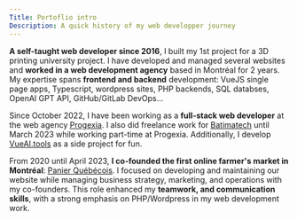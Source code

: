 ```yaml
---
Title: Portoflio intro
Description: A quick history of my web developper journey
---
```


**A self-taught web developer since 2016**, I built my 1st project for a 3D printing university project. I have developed and managed several websites and **worked in a web development agency** based in Montréal for 2 years. My expertise spans **frontend and backend** development: VueJS single page apps, Typescript, wordpress sites, PHP backends, SQL databses, OpenAI GPT API, GitHub/GitLab DevOps...

Since October 2022, I have been working as a **full-stack web developer** at the web agency [Progexia](https://www.progexia.com/). I also did freelance work for [Batimatech](https://www.batimatech.com/) until March 2023 while working part-time at Progexia. Additionally, I develop [VueAI.tools](https://vueai.tools/) as a side project for fun.

From 2020 until April 2023, **I co-founded the first online farmer's market in Montréal**: [Panier Québécois](https://panierquebecois.ca). I focused on developing and maintaining our website while managing business strategy, marketing, and operations with my co-founders. This role enhanced my **teamwork, and communication skills**, with a strong emphasis on PHP/Wordpress in my web development work.
